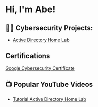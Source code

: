 <h1>Hi, I'm Abe! </h1>

<h2>👨‍💻 Cybersecurity Projects:</h2>

 - [Active Directory Home Lab](https://github.com/Hailenc/ActiveDirectoryLab/tree/main)

<h2>Certifications</h2>

[Google Cybersecurity Certificate](https://www.youtube.com/watch?v=a83ASGn_V_s)




<h2>📺 Popular YouTube Videos</h2>

- [Tutorial Active Directory Home Lab](https://www.youtube.com/watch?v=a83ASGn_V_s)


